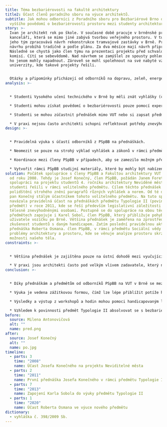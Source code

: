 ```yaml
---
title: Téma bezbariérovosti na fakultě architektury
title2: Účast členů poradního sboru na výuce architektů.
subtitle: Jak mohou odborníci z Poradního sboru pro Bezbariérové Brno docílit
  vyššího povědomí o bezbariérovosti prostoru mezi studenty architektury v Brně?
story: >-
  Ivan je architekt rok po škole. V současné době pracuje v brněnské projekční
  kanceláři, která se mimo jiné zabývá tvorbou veřejného prostoru. V tuto chvíli
  jeho tým zpracovává návrh rekonstrukce tramvajové zastávky v Brně. Práce na
  návrhu probíhá tradičně a podle plánu. Za dva měsíce mají návrh připravený.
  Následně se chystá jako člen týmu na prezentaci projektu před schvalovací
  komisí. Cítí se sebevědomě. Nad návrhem se zamýšlel ze spousty pohledů, které
  ho jenom mohly napadnout. Zároveň se mohl spolehnout na své nabyté vzdělání z
  univerzity, kde takové projekty řešili. 


  Otázky a připomínky přicházejí od odborníků na dopravu, zeleň, energetické sítě, přičemž na všechny dokáže odpovědět a reagovat, tak aby uspokojil požadavky jednotlivých expertů. Náhle ale přichází dotaz na bezbariérový přístup pro uživatele vozíku a nevidomé osoby. Ivan najednou ztrácí půdu pod nohama a neví, co má říct. Na bezbariérovost se zaměřil pouze snížením obrubníku, což podle přítomných expertů na bezbariérovost není dostatečné. O příslušné vyhlášce slyšel už někdy, ale nedokáže její znalost dobře aplikovat do praxe. Chybí vodící linie, sklon na přechodu je příliš strmý a itinerář je umístěn chaoticky. Celý projekt se musí předělat. Kdyby se tak o tuto problematiku více zajímal již na univerzitě...
analysis: >-
  

  * Studenti Vysokého učení technického v Brně by měli znát vyhlášky (č. 398/2009 Sb.) a zákony týkající se bezbariérovosti, nicméně nemají kontakt s experty z praxe, kteří se o tyto zákony zasazují.

  * Studenti mohou získat povědomí o bezbariérovosti pouze pomocí expertů na různých přednáškách. 

  * Studenti se mohou zúčastnit přednášek mimo VUT nebo si zapsat předměty z jiných univerzit, což je administrativní zátěž.

  * V praxi nejsou často architekti schopni reflektovat potřeby znevýhodněných skupin, jakou jsou například uživatelé vozíku nebo osoby s postižením zraku.
design: >-
  

  * Pravidelná výuka s účastí odborníků z PSpBB na přednáškách.

  * Neomezit se pouze na strohý výklad vyhlášek a zákonů v rámci předmětů, ale přejít k zážitkové výuce. 

  * Koordinace mezi členy PSpBB v případech, aby se zamezilo možným překryvům v náplni přednášky.

  * Vytvořit rámci PSpBB studijní materiály, které by mohly být nabízeny i jiným univerzitám.
solution: Počátek spolupráce s členy PSpBB a Fakultou architektury VUT se datuje
  od roku 2008. Tehdy je Josef Konečný, člen PSpBB, požádán Janem Foretníkem o
  spolupráci na projektu studentů 4. ročníku architektury Neviděné město, který
  studenti řešili v rámci volitelného předmětu. Cílem těchto přednášek je
  polidštění strohého znění paragrafů různých vyhlášek a norem. Od té doby je
  pan Konečný stálým účastníkem tohoto volitelného předmětu. Na tuto spolupráci
  navázala pravidelná účast na přednáškách předmětu Typologie II (povinný
  předmět) v roce 2011, kde se řeší především legislativní záležitosti spojené s
  tělesně znevýhodněnými osobami. Postupně se do spolupráce na obou těchto
  předmětech zapojuje i Karel Sobol, člen PSpBB, který přibližuje pohyb
  uživatele vozíčku po Brně. Většina přednášek je zaměřena na zprostředkovanou
  zkušenost studentů s daným handicapem. Zatím poslední pravidelnou aktivitou je
  přednáška Roberta Osmana. člen PSpBB, v rámci předmětu Sociální vědy a vybrané
  problémy architektury a prostoru, kde se věnuje analýze prostoru skrze
  možnosti našeho těla.
constraints: >-
  

  * Většina přednášek je zajištěna pouze na ústní dohodě mezi vyučujícím a přednášejícím. Bylo by lepší mít jasně stanovený program.

  * V praxi jsou architekti často pod velkým vlivem zadavatele, který nemusí bezbariérovosti věnovat takovou pozornost a četnost a kvalita výuky je řešením problému pouze z jedné strany.
conclusion: >-
  

  * Díky přednáškám a předmětům od odborníků PSpBB na VUT v Brně se mezi studenty, potažmo absolventy architektury zvýší orientace v problematice bezbariérovosti.

  * Výuka je vedena zážitkovou formou, čímž lze lépe přiblížit potíže handicapovaných lidí při pohybu ve veřejném prostoru. 

  * Výsledky a výstup z workshopů a hodin mohou pomoci handicapovaným lidem v běžném životě.

  * Vzhledem k povinnosti předmět Typologie II absolvovat se s bezbariérovostí seznámí všichni studenti oboru (cca 70 studentů).
before:
  source: Milena Antonovičová
  alt: ""
  name: pred.png
after:
  source: Josef Konečný
  alt: ""
  name: po.jpg
timeline:
  - parts: 3
    time: "2008"
    name: Účast Josefa Konečného na projektu Neviditelné města
  - parts: 2
    time: "2011"
    name: První přednáška Josefa Konečného v rámci předmětu Typologie II
  - parts: 7
    time: "2013"
    name: Zapojení Karla Sobola do výuky předmětu Typologie II
  - parts: 1
    time: "2020"
    name: Účast Roberta Osmana ve výuce nového předmětu
dictionary:
  - vyhláška č. 398/2009 Sb.
---
```

